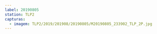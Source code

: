 ```yaml
---
label: 20190805
station: TLP2
capturas:
  - imagem: TLP2/2019/201908/20190805/M20190805_233902_TLP_2P.jpg
---
```

